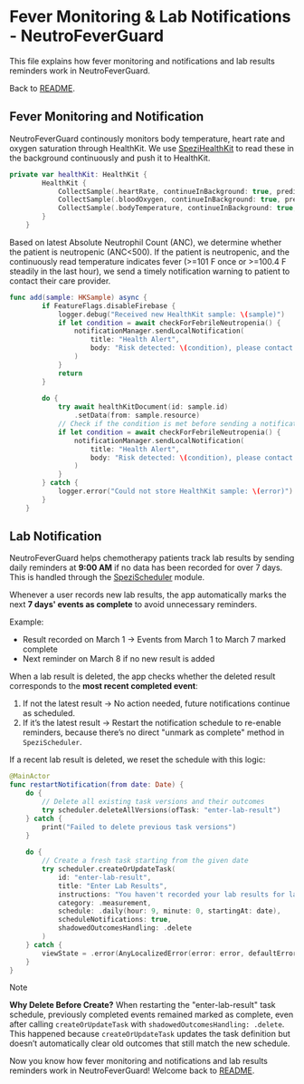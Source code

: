 <!--

This source file is part of the NeutroFeverGuard based on the Stanford Spezi Template Application project

SPDX-FileCopyrightText: 2025 Stanford University

SPDX-License-Identifier: MIT

-->

# Fever Monitoring & Lab Notifications - NeutroFeverGuard
This file explains how fever monitoring and notifications and lab results reminders work in NeutroFeverGuard.

Back to [README](../README.md).

## Fever Monitoring and Notification
NeutroFeverGuard continously monitors  body temperature, heart rate and oxygen saturation through HealthKit. We use [SpeziHealthKit](https://swiftpackageindex.com/StanfordSpezi/SpeziHealthKit/1.0.0-beta.4/documentation/spezihealthkit) to read these in the background continuously and push it to HealthKit.

```swift
private var healthKit: HealthKit {
        HealthKit {
            CollectSample(.heartRate, continueInBackground: true, predicate: predicateOneMonth)
            CollectSample(.bloodOxygen, continueInBackground: true, predicate: predicateOneMonth)
            CollectSample(.bodyTemperature, continueInBackground: true, predicate: predicateOneMonth)
        }
    }
```

Based on latest Absolute Neutrophil Count (ANC), we determine whether the patient is neutropenic (ANC<500). If the patient is neutropenic, and the continuously read temperature indicates fever (>=101 F once or >=100.4 F steadily in the last hour), we send a timely notification warning to patient to contact their care provider.

```swift
func add(sample: HKSample) async {
        if FeatureFlags.disableFirebase {
            logger.debug("Received new HealthKit sample: \(sample)")
            if let condition = await checkForFebrileNeutropenia() {
                notificationManager.sendLocalNotification(
                    title: "Health Alert",
                    body: "Risk detected: \(condition), please contact your care provider."
                )
            }
            return
        }
        
        do {
            try await healthKitDocument(id: sample.id)
                .setData(from: sample.resource)
            // Check if the condition is met before sending a notification
            if let condition = await checkForFebrileNeutropenia() {
                notificationManager.sendLocalNotification(
                    title: "Health Alert",
                    body: "Risk detected: \(condition), please contact your care provider."
                )
            }
        } catch {
            logger.error("Could not store HealthKit sample: \(error)")
        }
    }
```

## Lab Notification

NeutroFeverGuard helps chemotherapy patients track lab results by sending daily reminders at **9:00 AM** if no data has been recorded for over 7 days. This is handled through the [SpeziScheduler](https://github.com/StanfordSpezi/SpeziScheduler) module.  

Whenever a user records new lab results, the app automatically marks the next **7 days' events as complete** to avoid unnecessary reminders.  

Example:  
- Result recorded on March 1 → Events from March 1 to March 7 marked complete  
- Next reminder on March 8 if no new result is added

When a lab result is deleted, the app checks whether the deleted result corresponds to the **most recent completed event**:  

1. If not the latest result → No action needed, future notifications continue as scheduled.  
2. If it’s the latest result → Restart the notification schedule to re-enable reminders, because there’s no direct "unmark as complete" method in `SpeziScheduler`.

If a recent lab result is deleted, we reset the schedule with this logic:

```swift
@MainActor
func restartNotification(from date: Date) {
    do {
        // Delete all existing task versions and their outcomes
        try scheduler.deleteAllVersions(ofTask: "enter-lab-result")
    } catch {
        print("Failed to delete previous task versions")
    }
    
    do {
        // Create a fresh task starting from the given date
        try scheduler.createOrUpdateTask(
            id: "enter-lab-result",
            title: "Enter Lab Results",
            instructions: "You haven't recorded your lab results for last 7 days. Record now!",
            category: .measurement,
            schedule: .daily(hour: 9, minute: 0, startingAt: date),
            scheduleNotifications: true,
            shadowedOutcomesHandling: .delete
        )
    } catch {
        viewState = .error(AnyLocalizedError(error: error, defaultErrorDescription: "Failed to create or update scheduled tasks."))
    }
}
```
> [!NOTE]  
> **Why Delete Before Create?** When restarting the "enter-lab-result" task schedule, previously completed events remained marked as complete, even after calling `createOrUpdateTask` with `shadowedOutcomesHandling: .delete`. This happened because `createOrUpdateTask` updates the task definition but doesn’t automatically clear old outcomes that still match the new schedule.

Now you know how fever monitoring and notifications and lab results reminders work in NeutroFeverGuard! Welcome back to [README](../README.md).